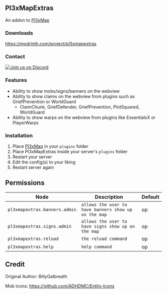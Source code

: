 ## Pl3xMapExtras
An addon to [Pl3xMap](https://modrinth.com/plugin/pl3xmap)

### Downloads
https://modrinth.com/project/pl3xmapextras

### Contact
[![Join us on Discord](https://discord.com/api/guilds/931330926653358090/widget.png?style=banner2)](https://discord.gg/w7yCw4M9za)

### Features
- Ability to show mobs/signs/banners on the webview
- Ability to show claims on the webview from plugins such as GriefPrevention or WorldGuard
    - ClaimChunk, GriefDefender, GriefPrevention, PlotSquared, WorldGuard
- Ability to show warps on the webview from plugins like EssentialsX or PlayerWarps

### Installation
1) Place [Pl3xMap](https://modrinth.com/plugin/pl3xmap) in your `plugins` folder
2) Place Pl3xMapExtras inside your server's `plugins` folder
3) Restart your server
4) Edit the config(s) to your liking
5) Restart server again

## Permissions
| Node                          | Description                                          | Default |
|-------------------------------|------------------------------------------------------|---------|
| `pl3xmapextras.banners.admin` | `allows the user to have banners show up on the map` | op      |
| `pl3xmapextras.signs.admin`   | `allows the user to have signs show up on the map`   | op      |
| `pl3xmapextras.reload`        | `the reload command`                                 | op      |
| `pl3xmapextras.help`          | `help command`                                       | op      |

## Credit
Original Author: BillyGalbreath

Mob Icons: https://github.com/ADHDMC/Entity-Icons